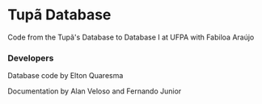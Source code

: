 # Tupã Database
Code from the Tupã's Database to Database I at UFPA with Fabiloa Araújo

### Developers

Database code by Elton Quaresma

Documentation by Alan Veloso and Fernando Junior
